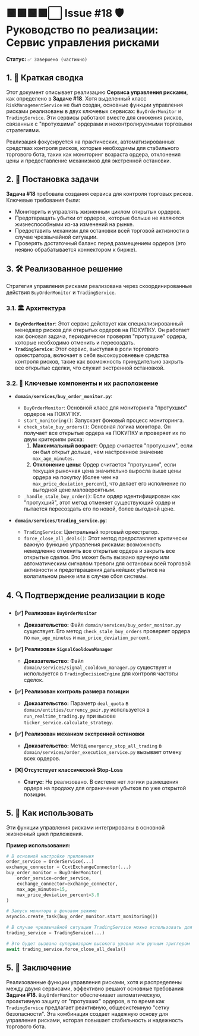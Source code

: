 # 🟩🟩🟩🟩⬜ Issue #18 🛡️ Руководство по реализации: Сервис управления рисками

**Статус:** `✅ Завершено (частично)`

## 1. 📝 Краткая сводка

Этот документ описывает реализацию **Сервиса управления рисками**, как определено в **Задаче #18**. Хотя выделенный класс `RiskManagementService` не был создан, основные функции управления рисками реализованы в двух ключевых сервисах: `BuyOrderMonitor` и `TradingService`. Эти сервисы работают вместе для снижения рисков, связанных с "протухшими" ордерами и неконтролируемыми торговыми стратегиями.

Реализация фокусируется на практических, автоматизированных средствах контроля рисков, которые необходимы для стабильного торгового бота, таких как мониторинг возраста ордера, отклонения цены и предоставление механизмов для экстренной остановки.

## 2. 🎯 Постановка задачи

**Задача #18** требовала создания сервиса для контроля торговых рисков. Ключевые требования были:
- Мониторить и управлять жизненным циклом открытых ордеров.
- Предотвращать убытки от ордеров, которые больше не являются жизнеспособными из-за изменений на рынке.
- Предоставить механизм для остановки всей торговой активности в случае чрезвычайной ситуации.
- Проверять достаточный баланс перед размещением ордеров (это неявно обрабатывается коннектором к бирже).

## 3. 🛠️ Реализованное решение

Стратегия управления рисками реализована через скоординированные действия `BuyOrderMonitor` и `TradingService`.

### 3.1. 🏛️ Архитектура

- **`BuyOrderMonitor`**: Этот сервис действует как специализированный менеджер рисков для открытых ордеров на ПОКУПКУ. Он работает как фоновая задача, периодически проверяя "протухшие" ордера, которые необходимо отменить и пересоздать.
- **`TradingService`**: Этот сервис, выступая в роли торгового оркестратора, включает в себя высокоуровневые средства контроля рисков, такие как возможность принудительно закрыть все открытые сделки, что служит экстренной остановкой.

### 3.2. 🧩 Ключевые компоненты и их расположение

- **`domain/services/buy_order_monitor.py`**:
    - `BuyOrderMonitor`: Основной класс для мониторинга "протухших" ордеров на ПОКУПКУ.
    - `start_monitoring()`: Запускает фоновый процесс мониторинга.
    - `check_stale_buy_orders()`: Основная логика монитора. Он получает все открытые ордера на ПОКУПКУ и проверяет их по двум критериям риска:
        1.  **Максимальный возраст**: Ордер считается "протухшим", если он был открыт дольше, чем настроенное значение `max_age_minutes`.
        2.  **Отклонение цены**: Ордер считается "протухшим", если текущая рыночная цена значительно выросла выше цены ордера на покупку (более чем на `max_price_deviation_percent`), что делает его исполнение по выгодной цене маловероятным.
    - `_handle_stale_buy_order()`: Если ордер идентифицирован как "протухший", этот метод отменяет существующий ордер и пытается пересоздать его по новой, более выгодной цене.

- **`domain/services/trading_service.py`**:
    - `TradingService`: Центральный торговый оркестратор.
    - `force_close_all_deals()`: Этот метод предоставляет критически важную функцию управления рисками: возможность немедленно отменить все открытые ордера и закрыть все открытые сделки. Это может быть вызвано вручную или автоматическим сигналом тревоги для остановки всей торговой активности и предотвращения дальнейших убытков на волатильном рынке или в случае сбоя системы.

## 4. 🔍 Подтверждение реализации в коде

- **[✅] Реализован `BuyOrderMonitor`**
  - **Доказательство:** Файл `domain/services/buy_order_monitor.py` существует. Его метод `check_stale_buy_orders` проверяет ордера по `max_age_minutes` и `max_price_deviation_percent`.

- **[✅] Реализован `SignalCooldownManager`**
  - **Доказательство:** Файл `domain/services/signal_cooldown_manager.py` существует и используется в `TradingDecisionEngine` для контроля частоты сделок.

- **[✅] Реализован контроль размера позиции**
  - **Доказательство:** Параметр `deal_quota` в `domain/entities/currency_pair.py` используется в `run_realtime_trading.py` при вызове `ticker_service.calculate_strategy`.

- **[✅] Реализован механизм экстренной остановки**
  - **Доказательство:** Метод `emergency_stop_all_trading` в `domain/services/order_execution_service.py` вызывает отмену всех ордеров.

- **[❌] Отсутствует классический Stop-Loss**
  - **Статус:** Не реализовано. В системе нет логики размещения ордера на продажу для ограничения убытков по уже открытой позиции.

## 5. 🚀 Как использовать

Эти функции управления рисками интегрированы в основной жизненный цикл приложения.

**Пример использования:**

```python
# В основной настройке приложения
order_service = OrderService(...)
exchange_connector = CcxtExchangeConnector(...)
buy_order_monitor = BuyOrderMonitor(
    order_service=order_service,
    exchange_connector=exchange_connector,
    max_age_minutes=15,
    max_price_deviation_percent=3.0
)

# Запуск монитора в фоновом режиме
asyncio.create_task(buy_order_monitor.start_monitoring())

# В случае чрезвычайной ситуации TradingService можно использовать для остановки всей активности
trading_service = TradingService(...)

# Это будет вызвано супервизором высокого уровня или ручным триггером
await trading_service.force_close_all_deals()
```

## 5. 🏁 Заключение

Реализованные функции управления рисками, хотя и распределены между двумя сервисами, эффективно решают основные требования **Задачи #18**. `BuyOrderMonitor` обеспечивает автоматическую, проактивную защиту от "протухших" ордеров, в то время как `TradingService` предлагает реактивную, общесистемную "сетку безопасности". Эта комбинация создает надежную основу для управления рисками, которая повышает стабильность и надежность торгового бота.